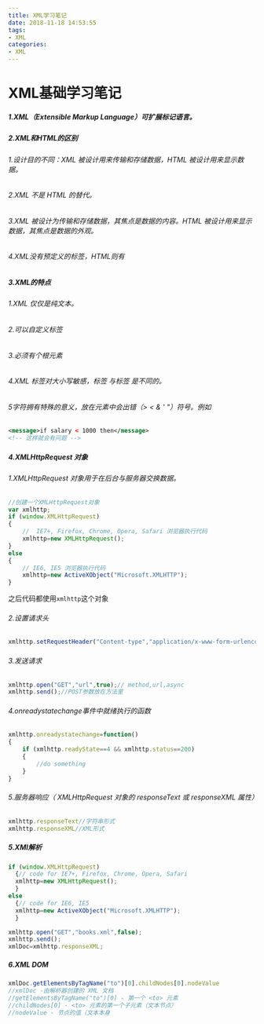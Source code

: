 ```yaml
---
title: XML学习笔记
date: 2018-11-18 14:53:55
tags: 
- XML
categories: 
- XML
---
```


# XML基础学习笔记

##### 1.XML（Extensible Markup Language）可扩展标记语言。



##### 2.XML和HTML的区别

###### 1.设计目的不同：XML 被设计用来传输和存储数据，HTML 被设计用来显示数据。

###### 2.XML 不是 HTML 的替代。

###### 3.XML 被设计为传输和存储数据，其焦点是数据的内容。HTML 被设计用来显示数据，其焦点是数据的外观。

###### 4.XML没有预定义的标签，HTML则有



##### 3.XML的特点

###### 1.XML 仅仅是纯文本。

###### 2.可以自定义标签

###### 3.必须有个根元素

###### 4.XML 标签对大小写敏感，标签 <Letter> 与标签 <letter> 是不同的。

###### 5字符拥有特殊的意义，放在元素中会出错（>  <   &    '    "）符号。例如

```xml
<message>if salary < 1000 then</message>
<!-- 这样就会有问题 --> 
```



##### 4.XMLHttpRequest 对象

###### 1.XMLHttpRequest 对象用于在后台与服务器交换数据。

```javascript
//创建一个XMLHttpRequest对象
var xmlhttp;
if (window.XMLHttpRequest)
{
    //  IE7+, Firefox, Chrome, Opera, Safari 浏览器执行代码
    xmlhttp=new XMLHttpRequest();
}
else
{
    // IE6, IE5 浏览器执行代码
    xmlhttp=new ActiveXObject("Microsoft.XMLHTTP");
}
```

之后代码都使用`xmlhttp`这个对象



###### 2.设置请求头

```javascript
xmlhttp.setRequestHeader("Content-type","application/x-www-form-urlencoded");
```



###### 3.发送请求

```javascript
xmlhttp.open("GET","url",true);// method,url,async
xmlhttp.send();//POST参数放在方法里
```



###### 4.onreadystatechange事件中就绪执行的函数

```javascript
xmlhttp.onreadystatechange=function()
{
    if (xmlhttp.readyState==4 && xmlhttp.status==200)
    {
        //do something
    }
}
```



###### 5.服务器响应（ XMLHttpRequest 对象的 responseText 或 responseXML 属性）

```javascript
xmlhttp.responseText//字符串形式
xmlhttp.responseXML//XML形式
```



##### 5.XMl解析

```javascript
if (window.XMLHttpRequest)
  {// code for IE7+, Firefox, Chrome, Opera, Safari
  xmlhttp=new XMLHttpRequest();
  }
else
  {// code for IE6, IE5
  xmlhttp=new ActiveXObject("Microsoft.XMLHTTP");
  }

xmlhttp.open("GET","books.xml",false);
xmlhttp.send();
xmlDoc=xmlhttp.responseXML; 
```



##### 6.XML DOM

```javascript
xmlDoc.getElementsByTagName("to")[0].childNodes[0].nodeValue
//xmlDoc -由解析器创建的 XML 文档
//getElementsByTagName("to")[0] - 第一个 <to> 元素
//childNodes[0] - <to> 元素的第一个子元素（文本节点）
//nodeValue - 节点的值（文本本身
```



